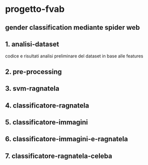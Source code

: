 # progetto-fvab
## gender classification mediante spider web

## 1. analisi-dataset

codice e risultati analisi preliminare del dataset in base alle features

## 2. pre-processing

## 3. svm-ragnatela

## 4. classificatore-ragnatela

## 5. classificatore-immagini

## 6. classificatore-immagini-e-ragnatela

## 7. classificatore-ragnatela-celeba
